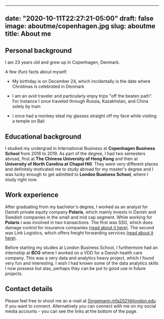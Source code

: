   ---
date: "2020-10-11T22:27:21-05:00"
draft: false
image: aboutme/copenhagen.jpg
slug: aboutme
title: About me
---

## Personal background
I am 23 years old and grew up in Copenhagen, Denmark.

A few (fun) facts about myself:

* My birthday is on December 24, which incidentally is the date where Christmas is celebrated in Denmark

* I am an avid traveler and particularly enjoy trips "off the beaten path". For instance I once traveled through Russia, Kazakhstan, and China solely by train

* I once had a monkey steal my glasses straight off my face while visiting a temple on Bali

## Educational background
I studied my undergrad in International Business at **Copenhagen Business School** from 2016 to 2019. As part of the degree, I had two semesters abroad, first at **The Chinese University of Hong Kong** and then at **University of North Carolina at Chapel Hill**. They were very different places and definitely motivated me to study abroad for my master's degree and I was lucky enough to get admitted to **London Business School**, where I study right now.


## Work experience
After graduating from my bachelor's degree, I worked as an analyst for Danish private equity company **Polaris**, which mainly invests in Danish and Swedish companies in the small and mid cap segment. While working for **Polaris** I was involved in two transactions. The first was SSG, which does damage control for insurance companies [(read about it here)](http://polarisequity.dk/wp-content/uploads/2019/10/Polaris-acquires-SSG.pdf). The second was Link Logistics, which offers freight forwarding services [(read about it here)](http://polarisequity.dk/wp-content/uploads/2019/12/Link-English.pdf).

Before starting my studies at London Business School, I furthermore had an internship at **BCG** where I worked on a VDD for a Danish health care company. This was a very data and analytics heavy project, which I found very fun and interesting. I wish I had known some of the data analytics skills I now possess but alas, perhaps they can be put to good use in future projects.

## Contact details

Please feel free to shoot me an e-mail at Singemann.mfa2021@london.edu if you want to connect. Alternatively you can connect with me on my social media accounts - you can see the links at the bottom of the page.